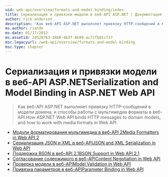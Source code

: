 ```yaml
---
uid: web-api/overview/formats-and-model-binding/index
title: Сериализация и привязки модели в веб-API ASP.NET | Документация Майкрософт
author: rick-anderson
description: 'Как веб-API ASP.NET выполняет привязку HTTP-сообщений в модели домена, и способы работы с мультимедиа форматы в веб-API.'
ms.author: riande
ms.date: 01/17/2012
ms.assetid: 2d520763-3860-4b3f-8b99-ac71fb01cf37
msc.legacyurl: /web-api/overview/formats-and-model-binding
msc.type: chapter
---
```

<a name="serialization-and-model-binding-in-aspnet-web-api"></a><span data-ttu-id="edc9b-103">Сериализация и привязки модели в веб-API ASP.NET</span><span class="sxs-lookup"><span data-stu-id="edc9b-103">Serialization and Model Binding in ASP.NET Web API</span></span>
====================
> <span data-ttu-id="edc9b-104">Как веб-API ASP.NET выполняет привязку HTTP-сообщений в модели домена, и способы работы с мультимедиа форматы в веб-API.</span><span class="sxs-lookup"><span data-stu-id="edc9b-104">How ASP.NET Web API binds HTTP messages to domain models, and how to work with media formats in Web API.</span></span>


- [<span data-ttu-id="edc9b-105">Модули форматирования мультимедиа в веб-API 2</span><span class="sxs-lookup"><span data-stu-id="edc9b-105">Media Formatters in Web API 2</span></span>](media-formatters.md)
- [<span data-ttu-id="edc9b-106">Сериализация JSON и XML в веб-API</span><span class="sxs-lookup"><span data-stu-id="edc9b-106">JSON and XML Serialization in Web API</span></span>](json-and-xml-serialization.md)
- [<span data-ttu-id="edc9b-107">Поддержка BSON в веб-API 2.1</span><span class="sxs-lookup"><span data-stu-id="edc9b-107">BSON Support in Web API 2.1</span></span>](bson-support-in-web-api-21.md)
- [<span data-ttu-id="edc9b-108">Согласование содержимого в веб-API</span><span class="sxs-lookup"><span data-stu-id="edc9b-108">Content Negotiation in Web API</span></span>](content-negotiation.md)
- [<span data-ttu-id="edc9b-109">Проверка модели в веб-API</span><span class="sxs-lookup"><span data-stu-id="edc9b-109">Model Validation in Web API</span></span>](model-validation-in-aspnet-web-api.md)
- [<span data-ttu-id="edc9b-110">Привязка параметров в веб-API</span><span class="sxs-lookup"><span data-stu-id="edc9b-110">Parameter Binding in Web API</span></span>](parameter-binding-in-aspnet-web-api.md)
